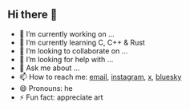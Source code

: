 ## Hi there 👋

- 🔭 I’m currently working on ...
- 🌱 I’m currently learning C, C++ & Rust
- 👯 I’m looking to collaborate on ...
- 🤔 I’m looking for help with ...
- 💬 Ask me about ...
- 📫 How to reach me: [email](franciscocoelhoaraujo492000@gmail.com), [instagram](https://instagram.com/francisc0.arauj0), [x](https://x.com/Francisc0Araujo), [bluesky](francisc0arauj0.bsky.social)
- 😄 Pronouns: he
- ⚡ Fun fact: appreciate art

